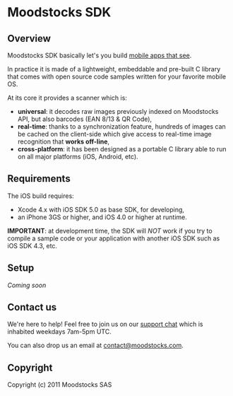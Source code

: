 # Moodstocks SDK

## Overview

Moodstocks SDK basically let's you build [mobile apps that see](http://www.youtube.com/watch?v=4V6Nd2TS5n8).

In practice it is made of a lightweight, embeddable and pre-built C library that comes with open source code samples written for your favorite mobile OS.

At its core it provides a scanner which is:

*   **universal**: it decodes raw images previously indexed on Moodstocks API, but also barcodes (EAN 8/13 & QR Code),
*   **real-time**: thanks to a synchronization feature, hundreds of images can be cached on the client-side which give access to real-time image recognition that **works off-line**,
*   **cross-platform**: it has been designed as a portable C library able to run on all major platforms (iOS, Android, etc).

## Requirements

The iOS build requires:

*   Xcode 4.x with iOS SDK 5.0 as base SDK, for developing,
*   an iPhone 3GS or higher, and iOS 4.0 or higher at runtime.

**IMPORTANT**: at development time, the SDK will *NOT* work if you try to compile a sample code or your application with another iOS SDK such as iOS SDK 4.3, etc.

## Setup

*Coming soon*

## Contact us

We're here to help! Feel free to join us on our [support chat](http://moodstocks.campfirenow.com/2416e) which is inhabited weekdays 7am-5pm UTC.

You can also drop us an email at
<a href="m&#x61;&#x69;l&#116;&#111;:&#x63;&#x6F;&#110;&#x74;&#097;&#099;&#x74;&#064;&#109;&#x6F;&#x6F;&#x64;&#115;&#x74;&#111;&#099;&#x6B;s&#x2E;&#099;&#x6F;&#109;">&#x63;&#x6F;&#110;&#x74;&#097;&#099;&#x74;&#064;&#109;&#x6F;&#x6F;&#x64;&#115;&#x74;&#111;&#099;&#x6B;s&#x2E;&#099;&#x6F;&#109;</a>.

## Copyright

Copyright (c) 2011 Moodstocks SAS
